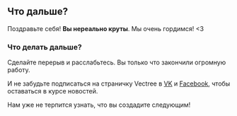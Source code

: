 ## Что дальше?

Поздравьте себя! __Вы нереально круты__. Мы очень гордимся! <3

### Что делать дальше?

Сделайте перерыв и расслабьтесь. Вы только что закончили огромную работу.

И не забудьте подписаться на страничку Vectree в [VK](https://vk.com/vectree) и [Facebook](https://www.facebook.com/vectree), чтобы оставаться в курсе новостей.

Нам уже не терпится узнать, что вы создадите следующим!
